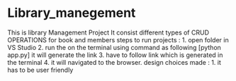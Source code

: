# Library_manegement
This is library Management Project 
It consist different types of CRUD OPERATIONS for book and members 
steps to run projects : 1. open folder in VS Studio
                        2. run the on the terminal using command as following [python app.py] it will generate the link 
                        3. have to follow link which is generated in the terminal
                        4. it will navigated to the browser.
design choices made : 1. it has to be user friendly    
                      
